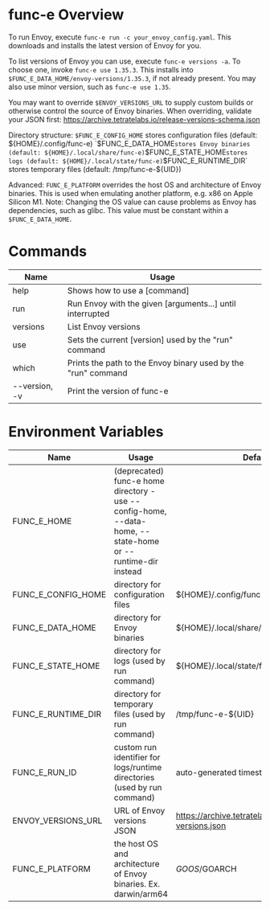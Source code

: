 # func-e Overview
To run Envoy, execute `func-e run -c your_envoy_config.yaml`. This
downloads and installs the latest version of Envoy for you.

To list versions of Envoy you can use, execute `func-e versions -a`. To
choose one, invoke `func-e use 1.35.3`. This installs into
`$FUNC_E_DATA_HOME/envoy-versions/1.35.3`, if not already present. You may
also use minor version, such as `func-e use 1.35`.

You may want to override `$ENVOY_VERSIONS_URL` to supply custom builds or
otherwise control the source of Envoy binaries. When overriding, validate
your JSON first: https://archive.tetratelabs.io/release-versions-schema.json

Directory structure:
  `$FUNC_E_CONFIG_HOME` stores configuration files
    (default: ${HOME}/.config/func-e)
  `$FUNC_E_DATA_HOME` stores Envoy binaries
    (default: ${HOME}/.local/share/func-e)
  `$FUNC_E_STATE_HOME` stores logs
    (default: ${HOME}/.local/state/func-e)
  `$FUNC_E_RUNTIME_DIR` stores temporary files
    (default: /tmp/func-e-${UID})

Advanced:
`FUNC_E_PLATFORM` overrides the host OS and architecture of Envoy binaries.
This is used when emulating another platform, e.g. x86 on Apple Silicon M1.
Note: Changing the OS value can cause problems as Envoy has dependencies,
such as glibc. This value must be constant within a `$FUNC_E_DATA_HOME`.

# Commands

| Name | Usage |
| ---- | ----- |
| help | Shows how to use a [command] |
| run | Run Envoy with the given [arguments...] until interrupted |
| versions | List Envoy versions |
| use | Sets the current [version] used by the "run" command |
| which | Prints the path to the Envoy binary used by the "run" command |
| --version, -v | Print the version of func-e |

# Environment Variables

| Name | Usage | Default |
| ---- | ----- | ------- |
| FUNC_E_HOME | (deprecated) func-e home directory - use --config-home, --data-home, --state-home or --runtime-dir instead |  |
| FUNC_E_CONFIG_HOME | directory for configuration files | ${HOME}/.config/func-e |
| FUNC_E_DATA_HOME | directory for Envoy binaries | ${HOME}/.local/share/func-e |
| FUNC_E_STATE_HOME | directory for logs (used by run command) | ${HOME}/.local/state/func-e |
| FUNC_E_RUNTIME_DIR | directory for temporary files (used by run command) | /tmp/func-e-${UID} |
| FUNC_E_RUN_ID | custom run identifier for logs/runtime directories (used by run command) | auto-generated timestamp |
| ENVOY_VERSIONS_URL | URL of Envoy versions JSON | https://archive.tetratelabs.io/envoy/envoy-versions.json |
| FUNC_E_PLATFORM | the host OS and architecture of Envoy binaries. Ex. darwin/arm64 | $GOOS/$GOARCH |
